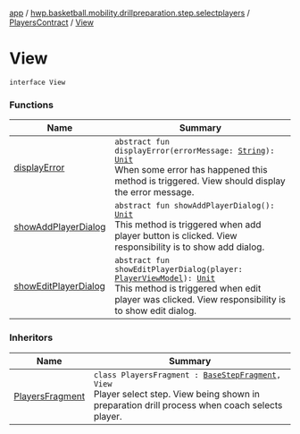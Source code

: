 [app](../../../index.md) / [hwp.basketball.mobility.drillpreparation.step.selectplayers](../../index.md) / [PlayersContract](../index.md) / [View](.)

# View

`interface View`

### Functions

| Name | Summary |
|---|---|
| [displayError](display-error.md) | `abstract fun displayError(errorMessage: `[`String`](https://kotlinlang.org/api/latest/jvm/stdlib/kotlin/-string/index.html)`): `[`Unit`](https://kotlinlang.org/api/latest/jvm/stdlib/kotlin/-unit/index.html)<br>When some error has happened this method is triggered. View should display the error message. |
| [showAddPlayerDialog](show-add-player-dialog.md) | `abstract fun showAddPlayerDialog(): `[`Unit`](https://kotlinlang.org/api/latest/jvm/stdlib/kotlin/-unit/index.html)<br>This method is triggered when add player button is clicked. View responsibility is to show add dialog. |
| [showEditPlayerDialog](show-edit-player-dialog.md) | `abstract fun showEditPlayerDialog(player: `[`PlayerViewModel`](../../../hwp.basketball.mobility.entitiy.player/-player-view-model/index.md)`): `[`Unit`](https://kotlinlang.org/api/latest/jvm/stdlib/kotlin/-unit/index.html)<br>This method is triggered when edit player was clicked. View responsibility is to show edit dialog. |

### Inheritors

| Name | Summary |
|---|---|
| [PlayersFragment](../../-players-fragment/index.md) | `class PlayersFragment : `[`BaseStepFragment`](../../../hwp.basketball.mobility.drillpreparation.step/-base-step-fragment/index.md)`, View`<br>Player select step. View being shown in preparation drill process when coach selects player. |
